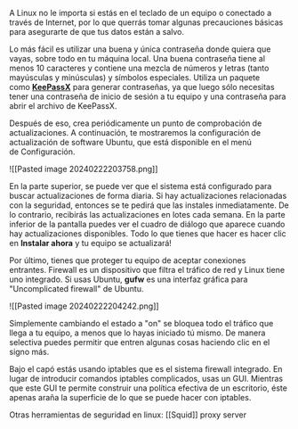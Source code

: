 
A Linux no le importa si estás en el teclado de un equipo o conectado a través de Internet, por lo que querrás tomar algunas precauciones básicas para asegurarte de que tus datos están a salvo.

Lo más fácil es utilizar una buena y única contraseña donde quiera que vayas, sobre todo en tu máquina local. Una buena contraseña tiene al menos 10 caracteres y contiene una mezcla de números y letras (tanto mayúsculas y minúsculas) y símbolos especiales. Utiliza un paquete como [**KeePassX**](http://www.keepassx.org/) para generar contraseñas, ya que luego sólo necesitas tener una contraseña de inicio de sesión a tu equipo y una contraseña para abrir el archivo de KeePassX.

Después de eso, crea periódicamente un punto de comprobación de actualizaciones. A continuación, te mostraremos la configuración de actualización de software Ubuntu, que está disponible en el menú de Configuración.

![[Pasted image 20240222203758.png]]

En la parte superior, se puede ver que el sistema está configurado para buscar actualizaciones de forma diaria. Si hay actualizaciones relacionadas con la seguridad, entonces se te pedirá que las instales inmediatamente. De lo contrario, recibirás las actualizaciones en lotes cada semana. En la parte inferior de la pantalla puedes ver el cuadro de diálogo que aparece cuando hay actualizaciones disponibles. Todo lo que tienes que hacer es hacer clic en **Instalar ahora** y tu equipo se actualizará!

Por último, tienes que proteger tu equipo de aceptar conexiones entrantes. Firewall es un dispositivo que filtra el tráfico de red y Linux tiene uno integrado. Si usas Ubuntu, **gufw** es una interfaz gráfica para "Uncomplicated firewall" de Ubuntu.

![[Pasted image 20240222204242.png]]

Simplemente cambiando el estado a "on" se bloquea todo el tráfico que llega a tu equipo, a menos que lo hayas iniciado tú mismo. De manera selectiva puedes permitir que entren algunas cosas haciendo clic en el signo más.

Bajo el capó estás usando iptables que es el sistema firewall integrado. En lugar de introducir comandos iptables complicados, usas un GUI. Mientras que este GUI te permite construir una política efectiva de un escritorio, éste apenas araña la superficie de lo que se puede hacer con iptables.

Otras herramientas de seguridad en linux:
[[Squid]] proxy server
